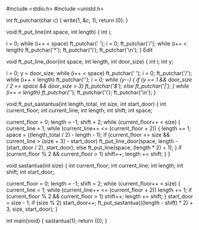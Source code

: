 
#include <stdio.h> 
#include <unistd.h>

int    ft_putchar(char c)
{ 
write(1, &c, 1);
return (0); 
} 

void    ft_put_line(int space, int length) 
{ 
int i; 

i = 0;
while (i++ < space)
ft_putchar(' '); 
i = 0;
ft_putchar('/'); 
while (i++ < length)
ft_putchar('*'); 
ft_putchar('\\');
ft_putchar('\n'); 
} Edit

void    ft_put_line_door(int space, int length, int door_size)
{
int i;
int y; 

i = 0; 
y = door_size;
while (i++ < space)
ft_putchar(' ');
i = 0; 
ft_putchar('/');
while (i++ < length) 
ft_putchar('*'); 
i = 0; 
while (y--) 
{
if (y == 1 && door_size / 2 == space && door_size > 3) 
ft_putchar('$');
else
ft_putchar('|');
} 
while (i++ < length)
ft_putchar('*'); 
ft_putchar('\\'); 
ft_putchar('\n'); 
} 

void    ft_put_sastantua(int length_total, int size, int start_door) 
{ 
int current_floor; 
int current_line; 
int length; 
int shift; 
int space; 

current_floor = 0; 
length = -1; 
shift = 2; 
while (current_floor++ < size) 
{ 
current_line = 1; 
while (current_line++ <= (current_floor + 2)) 
{ 
length += 1; 
space = ((length_total / 2) - length - 1); 
if (current_floor == size && current_line > (size + 3) - start_door) 
ft_put_line_door(space, length - (start_door / 2), start_door); 
else 
ft_put_line(space, (length * 2) + 1); 
} 
if (current_floor % 2 && current_floor > 1) 
shift++; 
length += shift; 
} 
} 

void    sastantua(int size) 
{ 
int current_floor; 
int current_line; 
int length; 
int shift; 
int start_door; 

current_floor = 0; 
length = -1; 
shift = 2; 
while (current_floor++ < size) 
{ 
current_line = 1; 
while (current_line++ <= (current_floor + 2)) 
length += 1; 
if (current_floor % 2 && current_floor > 1) 
shift++; 
length += shift; 
} 
start_door = size - 1; 
if (size % 2) 
start_door++; 
ft_put_sastantua(((length - shift) * 2) + 3, size, start_door); 
} 

int    main(void) 
{ 
sastantua(1); 
return (0); 
} 
